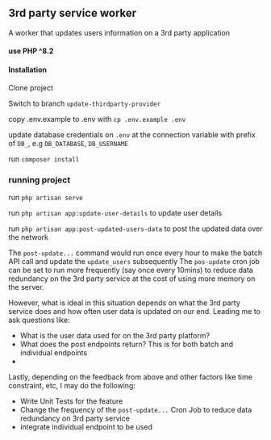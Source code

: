 ## 3rd party service worker
A worker that updates users information on a 3rd party application

#### use PHP ^8.2


#### Installation
Clone project

Switch to branch `update-thirdparty-provider`

copy .env.example to .env with `cp .env.example .env`

update database credentials on `.env` at the connection variable with prefix of `DB_`, e.g `DB_DATABASE`, `DB_USERNAME`

run `composer install`

### running project

run `php artisan serve`

run `php artisan app:update-user-details` to update user details 

run `php artisan app:post-updated-users-data` to post the updated data over the network

The `post-update...` command would run once every hour to make the batch API call and update the `update_users` 
subsequently  The `pos-update` cron job can be set to run more frequently (say once every 10mins) 
to reduce data redundancy on the 3rd party service at the cost of using more memory on the server. 

However, what is ideal in this situation depends on what the 3rd party service does and how often user data
is updated on our end. Leading me to ask questions like:

- What is the user data used for on the 3rd party platform?
- What does the post endpoints return? This is for both batch and individual endpoints
- 



Lastly, depending on the feedback from above and other factors like time constraint, etc, I may do the following:

- Write Unit Tests for the feature
- Change the frequency of the `post-update...` Cron Job to reduce data redundancy on 3rd party service
- integrate individual endpoint to be used



